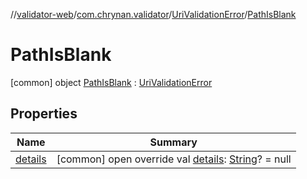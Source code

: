 //[validator-web](../../../../index.md)/[com.chrynan.validator](../../index.md)/[UriValidationError](../index.md)/[PathIsBlank](index.md)



# PathIsBlank  
 [common] object [PathIsBlank](index.md) : [UriValidationError](../index.md)   


## Properties  
  
|  Name |  Summary | 
|---|---|
| <a name="com.chrynan.validator/UriValidationError.PathIsBlank/details/#/PointingToDeclaration/"></a>[details](index.md#%5Bcom.chrynan.validator%2FUriValidationError.PathIsBlank%2Fdetails%2F%23%2FPointingToDeclaration%2F%5D%2FProperties%2F164174828)| <a name="com.chrynan.validator/UriValidationError.PathIsBlank/details/#/PointingToDeclaration/"></a> [common] open override val [details](index.md#%5Bcom.chrynan.validator%2FUriValidationError.PathIsBlank%2Fdetails%2F%23%2FPointingToDeclaration%2F%5D%2FProperties%2F164174828): [String](https://kotlinlang.org/api/latest/jvm/stdlib/kotlin/-string/index.html)? = null   <br>|

